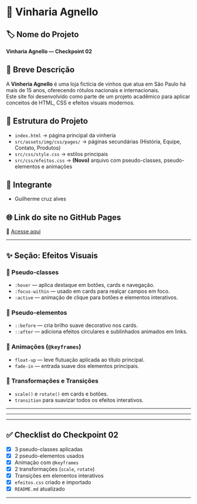 # 🍷 Vinharia Agnello

## 🏷️ Nome do Projeto
**Vinharia Agnello — Checkpoint 02**

## 📝 Breve Descrição
A **Vinheria Agnello** é uma loja fictícia de vinhos que atua em São Paulo há mais de 15 anos, oferecendo rótulos nacionais e internacionais.  
Este site foi desenvolvido como parte de um projeto acadêmico para aplicar conceitos de HTML, CSS e efeitos visuais modernos.

## 🧩 Estrutura do Projeto
- `index.html` → página principal da vinheria  
- `src/assets/img/css/pages/` → páginas secundárias (História, Equipe, Contato, Produtos)  
- `src/css/style.css` → estilos principais  
- `src/css/efeitos.css` → **(Novo)** arquivo com pseudo-classes, pseudo-elementos e animações  

## 👥 Integrante
- Guilherme cruz alves 


## 🌐 Link do site no GitHub Pages
🔗 [Acesse aqui](https://github.com/Gguicruzz/-caso-da-Vinharia-Agnello-segunda-tentativa-)

---

## ✨ Seção: Efeitos Visuais
### 🔸 Pseudo-classes
- `:hover` — aplica destaque em botões, cards e navegação.  
- `:focus-within` — usado em cards para realçar campos em foco.  
- `:active` — animação de clique para botões e elementos interativos.  

### 🔸 Pseudo-elementos
- `::before` — cria brilho suave decorativo nos cards.  
- `::after` — adiciona efeitos circulares e sublinhados animados em links.  

### 🔸 Animações (`@keyframes`)
- `float-up` — leve flutuação aplicada ao título principal.  
- `fade-in` — entrada suave dos elementos principais.  

### 🔸 Transformações e Transições
- `scale()` e `rotate()` em cards e botões.  
- `transition` para suavizar todos os efeitos interativos.  

---

 

---


---

## ✅ Checklist do Checkpoint 02
- [x] 3 pseudo-classes aplicadas  
- [x] 2 pseudo-elementos usados  
- [x] Animação com `@keyframes`  
- [x] 2 transformações (`scale`, `rotate`)  
- [x] Transições em elementos interativos  
- [x] `efeitos.css` criado e importado  
- [x] `README.md` atualizado  

---

